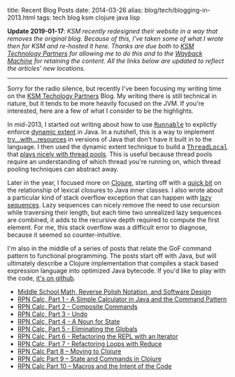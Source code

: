 title: Recent Blog Posts
date: 2014-03-26
alias: blog/tech/blogging-in-2013.html
tags: tech blog ksm clojure java lisp

**Update 2019-01-17**: <i>KSM recently redesigned their website in a way that
removes the original blog. Because of this, I've taken some of what I wrote
then for KSM and re-hosted it here.  Thanks are due both to
[KSM Technology Partners](https://www.ksmpartners.com/) for allowing me to
do this and to the [Wayback Machine](https://archive.org/) for retaining
the content. All the links below are updated to reflect the articles' new
locations.</i>

*****

Sorry for the radio silence, but recently I've been focusing my
writing time on the [KSM Techology Partners](https://www.ksmpartners.com/blog/)
Blog. My writing there is still technical in nature, but it tends to be more
heavily focused on the JVM. If you're interested, here are a few of what I
consider to be the highlights.

In mid-2013, I started out writing about how to use <a
href="http://docs.oracle.com/javase/6/docs/api/java/lang/Runnable.html"><tt>Runnable</tt></a>
to explictly enforce <a
href="https://www.ksmpartners.com/2013/06/dynamic-extent-in-java/">dynamic
extent</a> in Java. In a nutshell, this is a way to implement <a
href="http://docs.oracle.com/javase/tutorial/essential/exceptions/tryResourceClose.html">try...with...resources</a>
in versions of Java that don't have it built in to the language.  I
then used the dynamic extent technique to build a <a
href="http://docs.oracle.com/javase/6/docs/api/java/lang/ThreadLocal.html"><tt>ThreadLocal</tt></a>
that <a
href="https://www.ksmpartners.com/2013/07/thread-local-state-and-its-interaction-with-thread-pools/">plays
nicely with thread pools</a>. This is useful because thread pools
require an understanding of which thread you're running on, which
thread pooling techniques can abstract away.

Later in the year, I focused more on <a
href="http://clojure.org/">Clojure</a>, starting off with a <a
href="https://www.ksmpartners.com/2013/08/clojure-closures-in-java/">quick
bit</a> on the relationship of lexical closures to Java inner
classes. I also wrote about a particular kind of stack overflow
exception that can happen with <a
href="https://www.ksmpartners.com/2014/01/clojure-lazy-seq-and-the-stackoverflowexception/">lazy
sequences</a>. Lazy sequences can nicely remove the need to use
recursion while traversing their length, but each time two unrealized
lazy sequences are combined, it adds to the recursive depth required
to compute the first element. For me, this stack overflow was a
difficult error to diagnose, because it seemed so counter-intuitive.

I'm also in the middle of a series of posts that relate the GoF
command pattern to functional programming. The posts start off with
Java, but will ultimately describe a Clojure implementation that
compiles a stack based expression language into optimized Java
bytecode. If you'd like to play with the code,
[it's on github](https://github.com/mschaef/blog-rpncalc).

* [Middle School Math, Reverse Polish Notation, and Software Design](/ksm/rpncalc_00)
* [RPN Calc, Part 1 - A Simple Calculator in Java and the Command Pattern](/ksm/rpncalc_01)
* [RPN Calc, Part 2 - Composite Commands](/ksm/rpncalc_02)
* [RPN Calc, Part 3 - Undo](/ksm/rpncalc_03)
* [RPN Calc, Part 4 - A Noun for State](/ksm/rpncalc_04)
* [RPN Calc, Part 5 - Eliminating the Globals](/ksm/rpncalc_05)
* [RPN Calc, Part 6 - Refactoring the REPL with an Iterator](/ksm/rpncalc_06)
* [RPN Calc, Part 7 - Refactoring Loops with Reduce](/ksm/rpncalc_07)
* [RPN Calc Part 8 – Moving to Clojure](/ksm/rpncalc_08)
* [RPN Calc Part 9 – State and Commands in Clojure](/ksm/rpncalc_09)
* [RPN Calc Part 10 – Macros and the Intent of the Code](/ksm/rpncalc_10)
